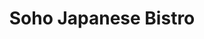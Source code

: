 ---
layout: place
title: "Soho Japanese Bistro"
permalink: /indiana/granger/soho-japanese-bistro.html
stateAbbr: IN
stateName: Indiana
cityName: Granger
place_id: ChIJVxXLKBTTFogR8xdPIVEkQuM
photos:
  - name: >-
      places/ChIJVxXLKBTTFogR8xdPIVEkQuM/photos/AeeoHcJFEdPc1_8qkceq6BtJQFsiEeUGf2E8aBtf4H4vruxaJdF6BWQTJXfJINaIvXRsSlBf8Y5JwCQOGgdrtfQp-pFmK7R_R1f1ucUKMKBB_RBSzkgCjieyYD5s3QAeN5QTZlRiz992uw4OYKmRpMRXrQ0DsoO77baMZqdtomGZWg1L0C9B896wUkkcQGyCklL-t7I0afpVhJ9v4BxA8k6KkoY9dbiHTC-_TUFbdrR7XdCjYhIVd4P5D01se64CwooiFqNJWaHYvmVm615etdDALhbJfWHJtCF3popCO1soomVvMA
    widthPx: 800
    heightPx: 481
    authorAttributions:
      - displayName: Soho Japanese Bistro
        uri: https://maps.google.com/maps/contrib/106364278713737624110
        photoUri: >-
          https://lh3.googleusercontent.com/a/ACg8ocKvsGMk8R3j8uidxzIizPJTAOYtI1PaRw9d_2eI2AIQ8AX2QA=s100-p-k-no-mo
    flagContentUri: >-
      https://www.google.com/local/imagery/report/?cb_client=maps_api_places.places_api&image_key=!1e10!2sAF1QipM1XzEsXkNipdW3urbPhxKeGp_DaXLLn46HNCUq&hl=en-US
    googleMapsUri: >-
      https://www.google.com/maps/place//data=!3m4!1e2!3m2!1sAF1QipM1XzEsXkNipdW3urbPhxKeGp_DaXLLn46HNCUq!2e10!4m2!3m1!1s0x8816d31428cb1557:0xe3422451214f17f3
  - name: >-
      places/ChIJVxXLKBTTFogR8xdPIVEkQuM/photos/AeeoHcIfvoejqHO8I9c-oN5M6cJskpBAFJv0vbDuxggYJmrOPHcB2xEd7K1F0hga5hnHmvPHOh5BKew1U1n_21QvolVS6nAEx6PZZMGzltndrJPq8dc-t3C3GD4JWVkDpX9SNXwRMhrJb8wcCWdd873TH4HrYRpkF0r-qsw25ORU79LQKYpjsBOvx9W1lA5qN4jUA5o22Ed1O4kkWKVXo7t7jioiXpORtVPFsqUys-2idW0O_KwE0bkDdX4cTnQFmNpcyt1wW2-d1irA5wOBIPcp6GerHDvJzubE4n0N8zHPF9G7nA
    widthPx: 680
    heightPx: 453
    authorAttributions:
      - displayName: Soho Japanese Bistro
        uri: https://maps.google.com/maps/contrib/106364278713737624110
        photoUri: >-
          https://lh3.googleusercontent.com/a/ACg8ocKvsGMk8R3j8uidxzIizPJTAOYtI1PaRw9d_2eI2AIQ8AX2QA=s100-p-k-no-mo
    flagContentUri: >-
      https://www.google.com/local/imagery/report/?cb_client=maps_api_places.places_api&image_key=!1e10!2sAF1QipOIlVQ6T2jRyuoROVfx2WdMmHl69oLSXKXtcu-8&hl=en-US
    googleMapsUri: >-
      https://www.google.com/maps/place//data=!3m4!1e2!3m2!1sAF1QipOIlVQ6T2jRyuoROVfx2WdMmHl69oLSXKXtcu-8!2e10!4m2!3m1!1s0x8816d31428cb1557:0xe3422451214f17f3
  - name: >-
      places/ChIJVxXLKBTTFogR8xdPIVEkQuM/photos/AeeoHcJJDPA85iVRb-5BwMsYypJLH7zR5lRSXQmR9VkEDuU1dfwJn2ZEtXhpFgC4iuTGYo5Aekf1wfRchEwYRsbXyj-K1WDQshqfMnoR1YjEDBCbFurAQSyS2rLGMnbAAUg1FluDGC6JZggbJPQR3aVbcECN8TC0BXXv-d3O8hOZrGbnn6KXo5caUJtFFERrtQivWg_dQ8-NWtj1Ycahg1yYtXecrdsWCqxngnjpRNW8M3CdhM45qQt3DAUhoNx53aFgrOWBaxXQiYbQS3Vzv7yNuuKn4da5v4enqwoqEp_FHMkz99FtlWiMaw47iLqs5FpSh4VbSsLCYJPiNDGYgrslzY1-fwNwAJLjwlQoOwZQfz7DGY3dPF3iLnsFolLG9a_JxHuhOFcpFmkAOl-SJ3BDabt4IWMS2kshYA33q0xFZKIUSoOQ
    widthPx: 3845
    heightPx: 4800
    authorAttributions:
      - displayName: Mim Tashmia
        uri: https://maps.google.com/maps/contrib/113881286898084721512
        photoUri: >-
          https://lh3.googleusercontent.com/a/ACg8ocJu46YdVeJNQDK6j7J3-oyxZKM-gJMzz80x0sKKQaigKlteZe8=s100-p-k-no-mo
    flagContentUri: >-
      https://www.google.com/local/imagery/report/?cb_client=maps_api_places.places_api&image_key=!1e10!2sCIHM0ogKEICAgICrge3UhgE&hl=en-US
    googleMapsUri: >-
      https://www.google.com/maps/place//data=!3m4!1e2!3m2!1sCIHM0ogKEICAgICrge3UhgE!2e10!4m2!3m1!1s0x8816d31428cb1557:0xe3422451214f17f3
  - name: >-
      places/ChIJVxXLKBTTFogR8xdPIVEkQuM/photos/AeeoHcKI9TGSsLEhQDvhwiiXk4cF0tbnWfvlf3_XAWmP-AGy2N0Tc8NUeCXBYPGpWOerb4vjWukmRlXXOKYhUKjNzk2a5fqn5mJJ3e5KB0WUlBXmN24zdyzogedsvdex0ErAGO0Mo0Bjnzs83tA3xS3RFADRvEjZfJoR7vQIY3NrYpxtqKXOz4QuKQ92EMjOHfcwTpFF9OnnOtcVdEO1Kd1ODOQnBj0FBdnz_lHVeVOqi7OyhwuqJKTDHIXdLtE2HkGaY90JwB66QGppVrU86MC1HYW5AKBpf3g3-H1YcKyrLnQH_RHqmLbH1M70Hgc3J-ncp64fzsvSqDjjN4iiO680xAAVJXObhUbiTO0QwAHx7st40hdUCs50Srh-72wHN912niGtxZdS8D0Lv3tkZBtHiA6FYsRR7Qx39YCX9IcBy4hUcg
    widthPx: 3000
    heightPx: 4000
    authorAttributions:
      - displayName: Shannon Samuels
        uri: https://maps.google.com/maps/contrib/100184786655563073342
        photoUri: >-
          https://lh3.googleusercontent.com/a-/ALV-UjXHaxd7n9Y84cJThvzCm1c3_fQNsWHHqjxqVkaUebx_M4A51uPlOA=s100-p-k-no-mo
    flagContentUri: >-
      https://www.google.com/local/imagery/report/?cb_client=maps_api_places.places_api&image_key=!1e10!2sCIHM0ogKEICAgMCA9Z3iZA&hl=en-US
    googleMapsUri: >-
      https://www.google.com/maps/place//data=!3m4!1e2!3m2!1sCIHM0ogKEICAgMCA9Z3iZA!2e10!4m2!3m1!1s0x8816d31428cb1557:0xe3422451214f17f3
  - name: >-
      places/ChIJVxXLKBTTFogR8xdPIVEkQuM/photos/AeeoHcIB5FZxpSq-JttVIVGorxR97_8vl_Jrw8JT1Y7cIdW5xl0nncuYNQQW5w2pF5O2GxzBhUlXdLXhOFZA6XZdlm77JUTu6585t0NyggAwIeI-pUWV9YqCGYfU4rJSj9laFn3o1fpjQCKpXILIuTZJsGXLuWCiutuJ1jQDE7QiBG8pxq-hV6j4SZ-LDaoNIibdzfQsTsTWhNRNUDI3HFCNBv55cOtX5Lw7Ln6gyEV-xstXA0rf6ebClw2fnHOSzizHk79KsuEDGkzs4LJPahcGz51dPFLXZprIYsiSARdcJXmAx_UjLcuA_tdmHsRNKoOwp27Cskgg2_SCpqktQ75_IDAUE9kMhqKiAeAf8ZMN4CWGGhf4OgS29Z4DUds6LqMnHE-_-jajLi6x35zCpJnOVMXXC0SZtsLjBTckgLos6n7uFKZW
    widthPx: 4284
    heightPx: 4799
    authorAttributions:
      - displayName: Mim Tashmia
        uri: https://maps.google.com/maps/contrib/113881286898084721512
        photoUri: >-
          https://lh3.googleusercontent.com/a/ACg8ocJu46YdVeJNQDK6j7J3-oyxZKM-gJMzz80x0sKKQaigKlteZe8=s100-p-k-no-mo
    flagContentUri: >-
      https://www.google.com/local/imagery/report/?cb_client=maps_api_places.places_api&image_key=!1e10!2sCIHM0ogKEICAgICrge3U2gE&hl=en-US
    googleMapsUri: >-
      https://www.google.com/maps/place//data=!3m4!1e2!3m2!1sCIHM0ogKEICAgICrge3U2gE!2e10!4m2!3m1!1s0x8816d31428cb1557:0xe3422451214f17f3
  - name: >-
      places/ChIJVxXLKBTTFogR8xdPIVEkQuM/photos/AeeoHcL6D9pYMQfjwn5Rs_LkD43_BSCekSHdnFttyvITVLDQ9K5WtYT1u7ZAQI_sMyYPLZmRUSJRthYgTlFZyqReaS2gQB8OExANxL8nV7b6l8vMqecphsjMLwHAifMg1KVz8cQIyIyuyfAxzYRycEjrKvRqbHx7pQI5iEkHxZD4PdVwrnXUWKZ4VLidPrSetpfrinA8WKqGd0FQsfkjqte5wYEgf8-lpMzZa0-3mrmw-sSJKkszJDlMxVnaPYG5QDPvoJBxhMAPB2c9fIgPKskDqq_3AI90jqqNepUbWoAfGu8cXftu4yFFj8jAIaYJj-6hbrHxaIzHOB-laSQUq-B4mvrknbRO-0QfWyGOBxZ54r5pm_WI4q7RQ_BZbiHZVixh0jVbz5tzGipAfkAR1n9CgBcrFUK2Nr46gxezEWVPCik
    widthPx: 3024
    heightPx: 4032
    authorAttributions:
      - displayName: hans tuesta
        uri: https://maps.google.com/maps/contrib/106135185240656096206
        photoUri: >-
          https://lh3.googleusercontent.com/a-/ALV-UjWaTp_MY9VxkOADK9xxrN3dS10mBqNeuSNlB6TRrA9GlvbOq0Sa=s100-p-k-no-mo
    flagContentUri: >-
      https://www.google.com/local/imagery/report/?cb_client=maps_api_places.places_api&image_key=!1e10!2sCIHM0ogKEICAgICTxPj6JQ&hl=en-US
    googleMapsUri: >-
      https://www.google.com/maps/place//data=!3m4!1e2!3m2!1sCIHM0ogKEICAgICTxPj6JQ!2e10!4m2!3m1!1s0x8816d31428cb1557:0xe3422451214f17f3
  - name: >-
      places/ChIJVxXLKBTTFogR8xdPIVEkQuM/photos/AeeoHcLSDxKNG0cW6DbPOdbNIljk4ZNbm4n2NDhJqfpji71U-0oG92d4clJsZxUpfU48xpnvkrng82rcxIPsI7idygft24cVf_87cIjULoy9ia7Kcp3lcELGq2NZRZPBwIokl9mcLxZ2BlcH-laJp1G8U2O5jdIZ00zcxl3_b3nDc-Cf954gJZab8Aahn01FLaCWySMNpC9czvaYugciGfmFZpNtJt7l7jGBqLgdp-oWPLmIWHnseyU-61_eM2kGJyZljAhmsCYqhVxFkTDUUymdVOCq6BoaL6Dhd0LMO0Ai9agOBMaWecv7LQCXYoCLDw_PwnSTW9pq1weh4KCltU9SxV7g32fO3pWmme1yhnf4hXxK5hAKp7TBXMloWuV7hzDF6PysFmp-CXjeDg1HF3nUENjJtWFqnC_qLJzSkgN-qPWngw
    widthPx: 3000
    heightPx: 4000
    authorAttributions:
      - displayName: Shannon Samuels
        uri: https://maps.google.com/maps/contrib/100184786655563073342
        photoUri: >-
          https://lh3.googleusercontent.com/a-/ALV-UjXHaxd7n9Y84cJThvzCm1c3_fQNsWHHqjxqVkaUebx_M4A51uPlOA=s100-p-k-no-mo
    flagContentUri: >-
      https://www.google.com/local/imagery/report/?cb_client=maps_api_places.places_api&image_key=!1e10!2sCIHM0ogKEICAgMCA9Z3iVA&hl=en-US
    googleMapsUri: >-
      https://www.google.com/maps/place//data=!3m4!1e2!3m2!1sCIHM0ogKEICAgMCA9Z3iVA!2e10!4m2!3m1!1s0x8816d31428cb1557:0xe3422451214f17f3
  - name: >-
      places/ChIJVxXLKBTTFogR8xdPIVEkQuM/photos/AeeoHcJdX5OguO8BaULLFvSxjvekSxSHIzHZtZ7Qs9lhZ9DNQS86wNxkAXn8UJRDZIY5C5rF0R4OwrRzjlS6fGqfdsB9R0rmQ9iCmWvreaI4OofT7dJFD-miNbZW0aAyFoMRIEVQ7r9fEuA6-PnvNUCt4NlaLEuW3okYD9GX-85pTE6_yGomnRhp0CzfTSOYL5PUqtyfn027GHdSO1t_w3Zfp0sBcHtUmrmWpdKlfqXV3pfjvhPiwGrn2miSpR7ZuHqbsvJkfyiKCa9bNnB5FAfWjsWUITl6xwnJ-yMcH9GaP2UQ19ffAV-F92vHk5tc3odDLvXsFXgJtj17ajKIfYLPXoBfU-kH3Qv7jiqKR1W0fHU8yHn8RGVQb1pf9qY2UHg10yG0GGc-c7HekDBFDClg2wplT1bcNOZoyqhSbFKYyX2Ubw
    widthPx: 4032
    heightPx: 3024
    authorAttributions:
      - displayName: Jason Johnson
        uri: https://maps.google.com/maps/contrib/107215419383800503313
        photoUri: >-
          https://lh3.googleusercontent.com/a-/ALV-UjVGSr2dy7UNRdqtJe7udZCRh5v88xaOobj5jfePE0dwzCmigpqw=s100-p-k-no-mo
    flagContentUri: >-
      https://www.google.com/local/imagery/report/?cb_client=maps_api_places.places_api&image_key=!1e10!2sCIHM0ogKEICAgICmsv6yAw&hl=en-US
    googleMapsUri: >-
      https://www.google.com/maps/place//data=!3m4!1e2!3m2!1sCIHM0ogKEICAgICmsv6yAw!2e10!4m2!3m1!1s0x8816d31428cb1557:0xe3422451214f17f3
  - name: >-
      places/ChIJVxXLKBTTFogR8xdPIVEkQuM/photos/AeeoHcIGWGqHmm34SwRkiMDV3iY9wEjiGbfTgerMuvY2UMSNzolOLn8_QdBEQdjrN0SG45G6c96sYnB3ekg6iynB1S0t4VY6-bZDci0jnfcsMxPE2UUJPSeUFrOZssAcgx8icdDyrMuZxRSD0ADHmv0vI4y1yhzGSSb4jWLef80FmSbTt-ziLhYoYzpuJz1ZHebCABBGjmhUnTGnK9R9SellcL7eXw3cQsD8oD1TmLj_5d6aPyPBDReVpxWgBDAmd0LptE-M4VENuoVgkv4dcQ44ZoMDu7HN4gDtDz28VkjDUryq1fh4HG9y7IBl1j1Tr7NOSEwmMS4_Aml4uAPbgtn4Y8hxcfSPsenlwJmtSWW_sEi_HpmRL2sjZMD_2106bqRKDs-Ye1rVv0QoTx4K4HHMnjlTrCv1m28IVZBiyDmIGjFe9iw
    widthPx: 4032
    heightPx: 3024
    authorAttributions:
      - displayName: Halbert Crocker
        uri: https://maps.google.com/maps/contrib/113081150519666881994
        photoUri: >-
          https://lh3.googleusercontent.com/a-/ALV-UjXK0wWOZugu1N6RkY_CLq9iCvS14hnu2qnLTfIILL2--Uy_8O5z=s100-p-k-no-mo
    flagContentUri: >-
      https://www.google.com/local/imagery/report/?cb_client=maps_api_places.places_api&image_key=!1e10!2sCIHM0ogKEICAgICO0trzxQE&hl=en-US
    googleMapsUri: >-
      https://www.google.com/maps/place//data=!3m4!1e2!3m2!1sCIHM0ogKEICAgICO0trzxQE!2e10!4m2!3m1!1s0x8816d31428cb1557:0xe3422451214f17f3
  - name: >-
      places/ChIJVxXLKBTTFogR8xdPIVEkQuM/photos/AeeoHcI5Ice3ucFyOgm81NR2-1m5WMgqdwIw3FsZHzKtJCwMe50fztjlp60aquGh1AXe_kM7xH3bh2kIisDH20dAH0gnUMLGmnuSc4q8AqrwFtVc5hjwzmGJjX267pHjlNWBQ_kiwM7LvRKKgJ91AeaJsWUUtd0tjqWZRxpSAsGrNUaKSp23jJUUA4dVB-GYcmsYb4UB-4F9oe3DmEVgL7huSbBxorljKhil3Ib2erz4P6gXN38KfSsVPWuwYJLfPDLzV5jzti6w11JuaEXTXedDSDmYyobx-GV4lp-X0DiKqF-XtKpzXFgKR2V95_83RexVuygAzNsG3K24XFDzgfTQfvJ7CDapglYfAaZkVuiY1xPrfFs0BcPNUTq65vwiRkkL4fjEZDUYppvfbMkd5MAea-dRDbJJY30U4yM-tbY8ZPG9KA
    widthPx: 3600
    heightPx: 4800
    authorAttributions:
      - displayName: Mim Tashmia
        uri: https://maps.google.com/maps/contrib/113881286898084721512
        photoUri: >-
          https://lh3.googleusercontent.com/a/ACg8ocJu46YdVeJNQDK6j7J3-oyxZKM-gJMzz80x0sKKQaigKlteZe8=s100-p-k-no-mo
    flagContentUri: >-
      https://www.google.com/local/imagery/report/?cb_client=maps_api_places.places_api&image_key=!1e10!2sCIHM0ogKEICAgICrge3Ueg&hl=en-US
    googleMapsUri: >-
      https://www.google.com/maps/place//data=!3m4!1e2!3m2!1sCIHM0ogKEICAgICrge3Ueg!2e10!4m2!3m1!1s0x8816d31428cb1557:0xe3422451214f17f3
address: '7225 Heritage Square Dr Suite #290, Granger, IN 46530, USA'
street: '7225 Heritage Square Dr Suite #290'
city: Granger
state: IN
zip: '46530'
country: USA
neighborhood: null
latitude: '41.725872'
longitude: '-86.176800'
accessibility_options:
  wheelchairAccessibleParking: true
  wheelchairAccessibleEntrance: true
  wheelchairAccessibleRestroom: true
  wheelchairAccessibleSeating: true
business_status: OPERATIONAL
name: Soho Japanese Bistro
google_maps_links:
  directionsUri: >-
    https://www.google.com/maps/dir//''/data=!4m7!4m6!1m1!4e2!1m2!1m1!1s0x8816d31428cb1557:0xe3422451214f17f3!3e0
  placeUri: https://maps.google.com/?cid=16375691125942327283
  writeAReviewUri: >-
    https://www.google.com/maps/place//data=!4m3!3m2!1s0x8816d31428cb1557:0xe3422451214f17f3!12e1
  reviewsUri: >-
    https://www.google.com/maps/place//data=!4m4!3m3!1s0x8816d31428cb1557:0xe3422451214f17f3!9m1!1b1
  photosUri: >-
    https://www.google.com/maps/place//data=!4m3!3m2!1s0x8816d31428cb1557:0xe3422451214f17f3!10e5
primary_type: Japanese Restaurant
opening_hours:
  regular: null
  current: null
secondary_opening_hours:
  regular:
    weekdayDescriptions: null
    type: null
  current:
    weekdayDescriptions: null
    type: null
phone: (574) 272-2292
price_level: null
price_range: $30 &ndash; $50
rating: '3.9'
rating_count: 605
website: http://www.sohojapanesegranger.com/
description: null
reviews:
  - name: >-
      places/ChIJVxXLKBTTFogR8xdPIVEkQuM/reviews/ChdDSUhNMG9nS0VJQ0FnTUNBOVozaWhBRRAB
    relativePublishTimeDescription: 2 months ago
    rating: 4
    text:
      text: >-
        Our chef was awesome! There is just something about hibachi fried rice,
        and this place did not disappoint.  I got the chicken and scallops, and
        my husband got the filet mignon and shrimp. All of it was delicious. 
        The mushroom soup was so good that I could have eaten multiple bowls of
        it. The salad was good as well. We didn't care for the calamari at all.
        I ordered the Mob Lobster roll, and I  wasn't a fan. My husband ordered
        the Dynamite roll he loved it. My sister and her husband ordered the
        sushi cake, I didn't try it, but they said it was delicious.

        The chef asked if we wanted the egg sauce, and we all said yes. I
        wouldn't get it again. It wasn't bad, but I just wouldn't get it again. 
        My husband and brother in law loved it. They also ordered the spring
        rolls, and I had 6 it was so good.
      languageCode: en
    originalText:
      text: >-
        Our chef was awesome! There is just something about hibachi fried rice,
        and this place did not disappoint.  I got the chicken and scallops, and
        my husband got the filet mignon and shrimp. All of it was delicious. 
        The mushroom soup was so good that I could have eaten multiple bowls of
        it. The salad was good as well. We didn't care for the calamari at all.
        I ordered the Mob Lobster roll, and I  wasn't a fan. My husband ordered
        the Dynamite roll he loved it. My sister and her husband ordered the
        sushi cake, I didn't try it, but they said it was delicious.

        The chef asked if we wanted the egg sauce, and we all said yes. I
        wouldn't get it again. It wasn't bad, but I just wouldn't get it again. 
        My husband and brother in law loved it. They also ordered the spring
        rolls, and I had 6 it was so good.
      languageCode: en
    authorAttribution:
      displayName: Shannon Samuels
      uri: https://www.google.com/maps/contrib/100184786655563073342/reviews
      photoUri: >-
        https://lh3.googleusercontent.com/a-/ALV-UjXHaxd7n9Y84cJThvzCm1c3_fQNsWHHqjxqVkaUebx_M4A51uPlOA=s128-c0x00000000-cc-rp-mo-ba4
    publishTime: '2025-02-03T01:32:11.139745Z'
    flagContentUri: >-
      https://www.google.com/local/review/rap/report?postId=ChdDSUhNMG9nS0VJQ0FnTUNBOVozaWhBRRAB&d=17924085&t=1
    googleMapsUri: >-
      https://www.google.com/maps/reviews/data=!4m6!14m5!1m4!2m3!1sChdDSUhNMG9nS0VJQ0FnTUNBOVozaWhBRRAB!2m1!1s0x8816d31428cb1557:0xe3422451214f17f3
  - name: >-
      places/ChIJVxXLKBTTFogR8xdPIVEkQuM/reviews/ChZDSUhNMG9nS0VJQ0FnSUNfeEpqcmZREAE
    relativePublishTimeDescription: 3 months ago
    rating: 5
    text:
      text: >-
        I had an amazing experience at this soho Japanese bistro! The service
        was outstanding—our server, Ling, was absolutely fantastic. She gave
        excellent recommendations, made sure we were comfortable, and truly went
        above and beyond to make our visit special. The food was delicious, and
        the atmosphere was warm and inviting. This is definitely a place I’ll be
        returning to. Highly recommend!
      languageCode: en
    originalText:
      text: >-
        I had an amazing experience at this soho Japanese bistro! The service
        was outstanding—our server, Ling, was absolutely fantastic. She gave
        excellent recommendations, made sure we were comfortable, and truly went
        above and beyond to make our visit special. The food was delicious, and
        the atmosphere was warm and inviting. This is definitely a place I’ll be
        returning to. Highly recommend!
      languageCode: en
    authorAttribution:
      displayName: 'Phillip Calvert (IG: Philwaukee)'
      uri: https://www.google.com/maps/contrib/107030665296480784572/reviews
      photoUri: >-
        https://lh3.googleusercontent.com/a-/ALV-UjWq3C_sa--BfvILTBK_VdxFvnR5bvK8QrSXoNvCqvdSQXpW7Fkr=s128-c0x00000000-cc-rp-mo-ba6
    publishTime: '2025-01-12T21:58:33.371001Z'
    flagContentUri: >-
      https://www.google.com/local/review/rap/report?postId=ChZDSUhNMG9nS0VJQ0FnSUNfeEpqcmZREAE&d=17924085&t=1
    googleMapsUri: >-
      https://www.google.com/maps/reviews/data=!4m6!14m5!1m4!2m3!1sChZDSUhNMG9nS0VJQ0FnSUNfeEpqcmZREAE!2m1!1s0x8816d31428cb1557:0xe3422451214f17f3
  - name: >-
      places/ChIJVxXLKBTTFogR8xdPIVEkQuM/reviews/ChdDSUhNMG9nS0VJQ0FnSUNfdHFpenR3RRAB
    relativePublishTimeDescription: 2 months ago
    rating: 5
    text:
      text: >-
        Man this place was awesome! I love the Udon soup, it was a huge serving
        and tasted wonderful, especially on a cold 15 degree day in winter! My
        husband had chicken teppanyaki with fried rice. He said it was moist and
        grilled perfectly.
      languageCode: en
    originalText:
      text: >-
        Man this place was awesome! I love the Udon soup, it was a huge serving
        and tasted wonderful, especially on a cold 15 degree day in winter! My
        husband had chicken teppanyaki with fried rice. He said it was moist and
        grilled perfectly.
      languageCode: en
    authorAttribution:
      displayName: Jennifer Perry
      uri: https://www.google.com/maps/contrib/114731102639341976608/reviews
      photoUri: >-
        https://lh3.googleusercontent.com/a-/ALV-UjUpeX7M9t278er7MbaTFhTbrqaWiWSkxcKtCpnxElb8-n4fBbj_=s128-c0x00000000-cc-rp-mo-ba3
    publishTime: '2025-01-16T01:10:16.901360Z'
    flagContentUri: >-
      https://www.google.com/local/review/rap/report?postId=ChdDSUhNMG9nS0VJQ0FnSUNfdHFpenR3RRAB&d=17924085&t=1
    googleMapsUri: >-
      https://www.google.com/maps/reviews/data=!4m6!14m5!1m4!2m3!1sChdDSUhNMG9nS0VJQ0FnSUNfdHFpenR3RRAB!2m1!1s0x8816d31428cb1557:0xe3422451214f17f3
  - name: >-
      places/ChIJVxXLKBTTFogR8xdPIVEkQuM/reviews/ChdDSUhNMG9nS0VJQ0FnSUNUeFBqeXN3RRAB
    relativePublishTimeDescription: 11 months ago
    rating: 5
    text:
      text: >-
        Went here for lunch and had a great experience. We did the hibachi
        option and had some sushi as appetizers. The service was good and the
        chef was good. This place also has the egg yolk sauce Wich is my
        favorite. The options are great if you’re a vegetarians or meat eater.
        Good time for the family as well. They have a small koi “pond”. The
        salad was very tasty as well as the broth soup.
      languageCode: en
    originalText:
      text: >-
        Went here for lunch and had a great experience. We did the hibachi
        option and had some sushi as appetizers. The service was good and the
        chef was good. This place also has the egg yolk sauce Wich is my
        favorite. The options are great if you’re a vegetarians or meat eater.
        Good time for the family as well. They have a small koi “pond”. The
        salad was very tasty as well as the broth soup.
      languageCode: en
    authorAttribution:
      displayName: hans tuesta
      uri: https://www.google.com/maps/contrib/106135185240656096206/reviews
      photoUri: >-
        https://lh3.googleusercontent.com/a-/ALV-UjWaTp_MY9VxkOADK9xxrN3dS10mBqNeuSNlB6TRrA9GlvbOq0Sa=s128-c0x00000000-cc-rp-mo
    publishTime: '2024-05-11T04:08:12.532720Z'
    flagContentUri: >-
      https://www.google.com/local/review/rap/report?postId=ChdDSUhNMG9nS0VJQ0FnSUNUeFBqeXN3RRAB&d=17924085&t=1
    googleMapsUri: >-
      https://www.google.com/maps/reviews/data=!4m6!14m5!1m4!2m3!1sChdDSUhNMG9nS0VJQ0FnSUNUeFBqeXN3RRAB!2m1!1s0x8816d31428cb1557:0xe3422451214f17f3
  - name: >-
      places/ChIJVxXLKBTTFogR8xdPIVEkQuM/reviews/ChZDSUhNMG9nS0VJQ0FnSUNyZ2ZYTGVREAE
    relativePublishTimeDescription: 9 months ago
    rating: 4
    text:
      text: >-
        I fell for this place instantly after seeing fresh flowers in each
        tables . Very clean & decently decorated. Will give you a classic
        Japanese vibe .

        We ordered Shrimp dumplings as appetizer; omm it was good . I took Yaki
        soba with Shrimp ; I didn’t like it that much . My husband took red
        snapper with fried rice ; fish was good with decent portion & the rice
        was just okay .

        I wish I could leave a 5 star since I liked the ambiance but my main
        dish went wrong .
      languageCode: en
    originalText:
      text: >-
        I fell for this place instantly after seeing fresh flowers in each
        tables . Very clean & decently decorated. Will give you a classic
        Japanese vibe .

        We ordered Shrimp dumplings as appetizer; omm it was good . I took Yaki
        soba with Shrimp ; I didn’t like it that much . My husband took red
        snapper with fried rice ; fish was good with decent portion & the rice
        was just okay .

        I wish I could leave a 5 star since I liked the ambiance but my main
        dish went wrong .
      languageCode: en
    authorAttribution:
      displayName: Mim Tashmia
      uri: https://www.google.com/maps/contrib/113881286898084721512/reviews
      photoUri: >-
        https://lh3.googleusercontent.com/a/ACg8ocJu46YdVeJNQDK6j7J3-oyxZKM-gJMzz80x0sKKQaigKlteZe8=s128-c0x00000000-cc-rp-mo-ba5
    publishTime: '2024-07-07T21:12:34.063757Z'
    flagContentUri: >-
      https://www.google.com/local/review/rap/report?postId=ChZDSUhNMG9nS0VJQ0FnSUNyZ2ZYTGVREAE&d=17924085&t=1
    googleMapsUri: >-
      https://www.google.com/maps/reviews/data=!4m6!14m5!1m4!2m3!1sChZDSUhNMG9nS0VJQ0FnSUNyZ2ZYTGVREAE!2m1!1s0x8816d31428cb1557:0xe3422451214f17f3
parking_options:
  freeParkingLot: true
  freeStreetParking: true
  valetParking: false
payment_options:
  acceptsCreditCards: true
  acceptsDebitCards: true
  acceptsCashOnly: false
  acceptsNfc: true
allow_dogs: null
curbside_pickup: null
delivery: false
dine_in: true
good_for_children: true
good_for_groups: true
good_for_sports: false
live_music: false
menu_for_children: true
outdoor_seating: false
reservable: true
restroom: true
serves_beer: true
serves_breakfast: null
serves_brunch: true
serves_cocktails: true
serves_coffee: true
serves_dinner: true
serves_dessert: true
serves_lunch: true
serves_vegetarian_food: true
serves_wine: true
takeout: true

---
